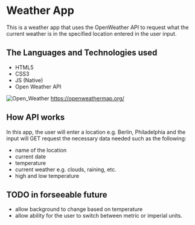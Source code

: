 # Weather App
This is a weather app that uses the OpenWeather API to request what the current weather is in the specified location entered in the user input. 

## The Languages and Technologies used
- HTML5
- CSS3
- JS (Native)
- Open Weather API

![Open_Weather](https://en.wikipedia.org/wiki/OpenWeatherMap#/media/File:OpenWeather-Logo.jpg)
https://openweathermap.org/

## How API works
In this app, the user will enter a location e.g. Berlin, Philadelphia and the input will GET request
the necessary data needed such as the following:
- name of the location
- current date
- temperature
- current weather e.g. clouds, raining, etc.
- high and low temperature

## TODO in forseeable future
- allow background to change based on temperature
- allow ability for the user to switch between metric or imperial units.
